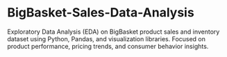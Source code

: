 # BigBasket-Sales-Data-Analysis
Exploratory Data Analysis (EDA) on BigBasket product sales and inventory dataset using Python, Pandas, and visualization libraries. Focused on product performance, pricing trends, and consumer behavior insights.
